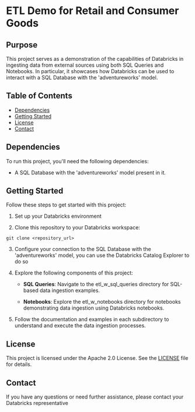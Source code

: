 # ETL Demo for Retail and Consumer Goods

## Purpose

This project serves as a demonstration of the capabilities of Databricks in ingesting data from external sources using both SQL Queries and Notebooks. In particular, it showcases how Databricks can be used to interact with a SQL Database with the 'adventureworks' model.

## Table of Contents

- [Dependencies](#dependencies)
- [Getting Started](#getting-started)
- [License](#license)
- [Contact](#contact)

## Dependencies

To run this project, you'll need the following dependencies:

- A SQL Database with the 'adventureworks' model present in it.

## Getting Started

Follow these steps to get started with this project:

1. Set up your Databricks environment

2. Clone this repository to your Databricks workspace:

```shell
git clone <repository_url>
```

3. Configure your connection to the SQL Database with the 'adventureworks' model, you can use the Databricks Catalog Explorer to do so

4. Explore the following components of this project:

   - **SQL Queries**: Navigate to the etl_w_sql_queries directory for SQL-based data ingestion examples.

   - **Notebooks**: Explore the etl_w_notebooks directory for notebooks demonstrating data ingestion using Databricks notebooks.

5. Follow the documentation and examples in each subdirectory to understand and execute the data ingestion processes.

## License

This project is licensed under the Apache 2.0 License. See the [LICENSE](LICENSE) file for details.

## Contact

If you have any questions or need further assistance, please contact your Databricks representative
